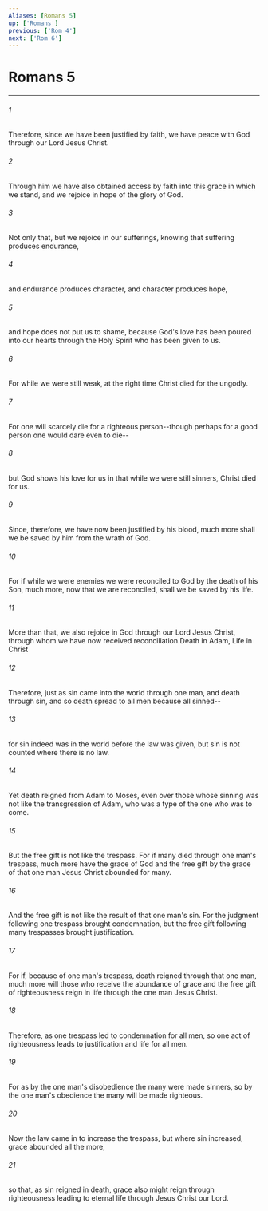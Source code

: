```yaml
---
Aliases: [Romans 5]
up: ['Romans']
previous: ['Rom 4']
next: ['Rom 6']
---
```

# Romans 5
***



###### 1 
Therefore, since we have been justified by faith, we have peace with God through our Lord Jesus Christ. 

###### 2 
Through him we have also obtained access by faith into this grace in which we stand, and we rejoice in hope of the glory of God. 

###### 3 
Not only that, but we rejoice in our sufferings, knowing that suffering produces endurance, 

###### 4 
and endurance produces character, and character produces hope, 

###### 5 
and hope does not put us to shame, because God's love has been poured into our hearts through the Holy Spirit who has been given to us. 

###### 6 
For while we were still weak, at the right time Christ died for the ungodly. 

###### 7 
For one will scarcely die for a righteous person--though perhaps for a good person one would dare even to die-- 

###### 8 
but God shows his love for us in that while we were still sinners, Christ died for us. 

###### 9 
Since, therefore, we have now been justified by his blood, much more shall we be saved by him from the wrath of God. 

###### 10 
For if while we were enemies we were reconciled to God by the death of his Son, much more, now that we are reconciled, shall we be saved by his life. 

###### 11 
More than that, we also rejoice in God through our Lord Jesus Christ, through whom we have now received reconciliation.Death in Adam, Life in Christ 

###### 12 
Therefore, just as sin came into the world through one man, and death through sin, and so death spread to all men because all sinned-- 

###### 13 
for sin indeed was in the world before the law was given, but sin is not counted where there is no law. 

###### 14 
Yet death reigned from Adam to Moses, even over those whose sinning was not like the transgression of Adam, who was a type of the one who was to come. 

###### 15 
But the free gift is not like the trespass. For if many died through one man's trespass, much more have the grace of God and the free gift by the grace of that one man Jesus Christ abounded for many. 

###### 16 
And the free gift is not like the result of that one man's sin. For the judgment following one trespass brought condemnation, but the free gift following many trespasses brought justification. 

###### 17 
For if, because of one man's trespass, death reigned through that one man, much more will those who receive the abundance of grace and the free gift of righteousness reign in life through the one man Jesus Christ. 

###### 18 
Therefore, as one trespass led to condemnation for all men, so one act of righteousness leads to justification and life for all men. 

###### 19 
For as by the one man's disobedience the many were made sinners, so by the one man's obedience the many will be made righteous. 

###### 20 
Now the law came in to increase the trespass, but where sin increased, grace abounded all the more, 

###### 21 
so that, as sin reigned in death, grace also might reign through righteousness leading to eternal life through Jesus Christ our Lord.
